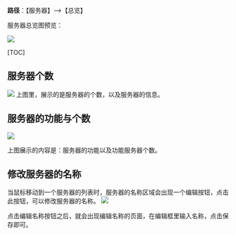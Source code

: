 
**路径**：【服务器】-->【总览】

服务器总览图预览：

![](http://docfiles.baibaoyun.com/Fk7rzz_58mxBQrGo8J3yAzZeihP2)

[TOC]


## 服务器个数
![](http://docfiles.baibaoyun.com/Fmcg4fncsdSp0lFz477LFgyP4ka4)
上图里，展示的是服务器的个数，以及服务器的信息。

## 服务器的功能与个数
![](http://docfiles.baibaoyun.com/FtglNtfoZEr7n4OVgx-6Y3q06BDX)

上图展示的内容是：服务器的功能以及功能服务器个数。


## 修改服务器的名称
当鼠标移动到一个服务器的列表时，服务器的名称区域会出现一个编辑按钮，点击此按钮，可以修改服务器的名称。
![](http://docfiles.baibaoyun.com/Fje-SCIrkDJ022WLQSrioI5bXVLc)

点击编辑名称按钮之后，就会出现编辑名称的页面，在编辑框里输入名称，点击保存即可。




